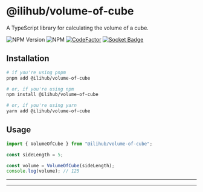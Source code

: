 # @ilihub/volume-of-cube

A TypeScript library for calculating the volume of a cube.

![NPM Version](https://img.shields.io/npm/v/%40ilihub%2Fvolume-of-cube?color=33cd56&logo=npm)
![NPM](https://img.shields.io/npm/l/%40ilihub%2Fvolume-of-cube)
[![CodeFactor](https://www.codefactor.io/repository/github/ilihub/npm/badge)](https://www.codefactor.io/repository/github/ilihub/npm)
[![Socket Badge](https://socket.dev/api/badge/npm/package/@ilihub/volume-of-cube)](https://socket.dev/npm/package/@ilihub/volume-of-cube)

## Installation

```bash
# if you're using pnpm
pnpm add @ilihub/volume-of-cube

# or, if you're using npm
npm install @ilihub/volume-of-cube

# or, if you're using yarn
yarn add @ilihub/volume-of-cube
```

## Usage

```javascript
import { VolumeOfCube } from "@ilihub/volume-of-cube";

const sideLength = 5;

const volume = VolumeOfCube(sideLength);
console.log(volume); // 125
```

---

<!-- sponsors_and_backers_section_start -->

<!-- sponsors_and_backers_section_end -->

---
